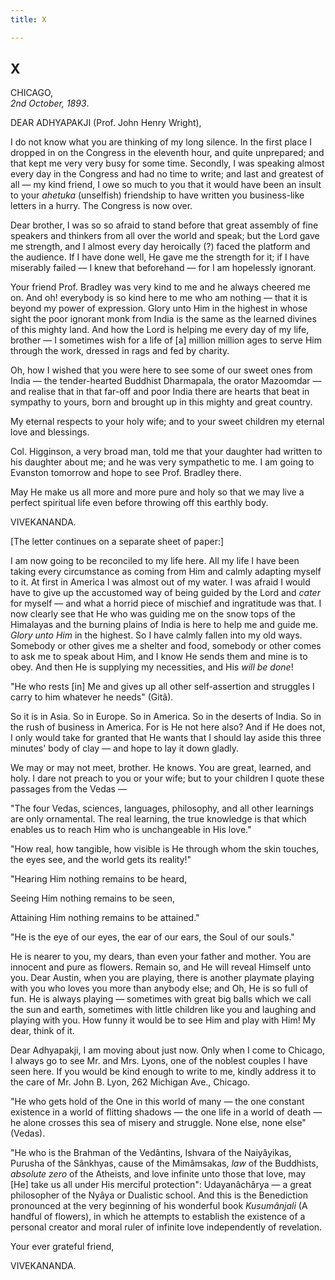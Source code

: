 ```yaml
---
title: X

---
```





  

  


## X

CHICAGO,  
*2nd October, 1893*.

DEAR ADHYAPAKJI (Prof. John Henry Wright),

I do not know what you are thinking of my long silence. In the first
place I dropped in on the Congress in the eleventh hour, and quite
unprepared; and that kept me very very busy for some time. Secondly, I
was speaking almost every day in the Congress and had no time to write;
and last and greatest of all — my kind friend, I owe so much to you that
it would have been an insult to your *ahetuka* (unselfish) friendship to
have written you business-like letters in a hurry. The Congress is now
over.

Dear brother, I was so so afraid to stand before that great assembly of
fine speakers and thinkers from all over the world and speak; but the
Lord gave me strength, and I almost every day heroically (?) faced the
platform and the audience. If I have done well, He gave me the strength
for it; if I have miserably failed — I knew that beforehand — for I am
hopelessly ignorant.

Your friend Prof. Bradley was very kind to me and he always cheered me
on. And oh! everybody is so kind here to me who am nothing — that it is
beyond my power of expression. Glory unto Him in the highest in whose
sight the poor ignorant monk from India is the same as the learned
divines of this mighty land. And how the Lord is helping me every day of
my life, brother — I sometimes wish for a life of \[a\] million million
ages to serve Him through the work, dressed in rags and fed by charity.

Oh, how I wished that you were here to see some of our sweet ones from
India — the tender-hearted Buddhist Dharmapala, the orator Mazoomdar —
and realise that in that far-off and poor India there are hearts that
beat in sympathy to yours, born and brought up in this mighty and great
country.

My eternal respects to your holy wife; and to your sweet children my
eternal love and blessings.

Col. Higginson, a very broad man, told me that your daughter had written
to his daughter about me; and he was very sympathetic to me. I am going
to Evanston tomorrow and hope to see Prof. Bradley there.

May He make us all more and more pure and holy so that we may live a
perfect spiritual life even before throwing off this earthly body.

VIVEKANANDA.

  
\[The letter continues on a separate sheet of paper:\]

I am now going to be reconciled to my life here. All my life I have been
taking every circumstance as coming from Him and calmly adapting myself
to it. At first in America I was almost out of my water. I was afraid I
would have to give up the accustomed way of being guided by the Lord and
*cater* for myself — and what a horrid piece of mischief and ingratitude
was that. I now clearly see that He who was guiding me on the snow tops
of the Himalayas and the burning plains of India is here to help me and
guide me. *Glory unto Him* in the highest. So I have calmly fallen into
my old ways. Somebody or other gives me a shelter and food, somebody or
other comes to ask me to speak about Him, and I know He sends them and
mine is to obey. And then He is supplying my necessities, and His *will
be done*!

"He who rests \[in\] Me and gives up all other self-assertion and
struggles I carry to him whatever he needs" (Gitâ).

So it is in Asia. So in Europe. So in America. So in the deserts of
India. So in the rush of business in America. For is He not here also?
And if He does not, I only would take for granted that He wants that I
should lay aside this three minutes' body of clay — and hope to lay it
down gladly.

We may or may not meet, brother. He knows. You are great, learned, and
holy. I dare not preach to you or your wife; but to your children I
quote these passages from the Vedas —

"The four Vedas, sciences, languages, philosophy, and all other
learnings are only ornamental. The real learning, the true knowledge is
that which enables us to reach Him who is unchangeable in His love."

"How real, how tangible, how visible is He through whom the skin
touches, the eyes see, and the world gets its reality!"

"Hearing Him nothing remains to be heard,

Seeing Him nothing remains to be seen,

Attaining Him nothing remains to be attained."

"He is the eye of our eyes, the ear of our ears, the Soul of our souls."

He is nearer to you, my dears, than even your father and mother. You are
innocent and pure as flowers. Remain so, and He will reveal Himself unto
you. Dear Austin, when you are playing, there is another playmate
playing with you who loves you more than anybody else; and Oh, He is so
full of fun. He is always playing — sometimes with great big balls which
we call the sun and earth, sometimes with little children like you and
laughing and playing with you. How funny it would be to see Him and play
with Him! My dear, think of it.

Dear Adhyapakji, I am moving about just now. Only when I come to
Chicago, I always go to see Mr. and Mrs. Lyons, one of the noblest
couples I have seen here. If you would be kind enough to write to me,
kindly address it to the care of Mr. John B. Lyon, 262 Michigan Ave.,
Chicago.

"He who gets hold of the One in this world of many — the one constant
existence in a world of flitting shadows — the one life in a world of
death — he alone crosses this sea of misery and struggle. None else,
none else" (Vedas).

"He who is the Brahman of the Vedântins, Ishvara of the Naiyâyikas,
Purusha of the Sânkhyas, cause of the Mimâmsakas, *law* of the
Buddhists, *absolute zero* of the Atheists, and love infinite unto those
that love, may \[He\] take us all under His merciful protection":
Udayanâchârya — a great philosopher of the Nyâya or Dualistic school.
And this is the Benediction pronounced at the very beginning of his
wonderful book *Kusumânjali* (A handful of flowers), in which he
attempts to establish the existence of a personal creator and moral
ruler of infinite love independently of revelation.

Your ever grateful friend,

VIVEKANANDA.


